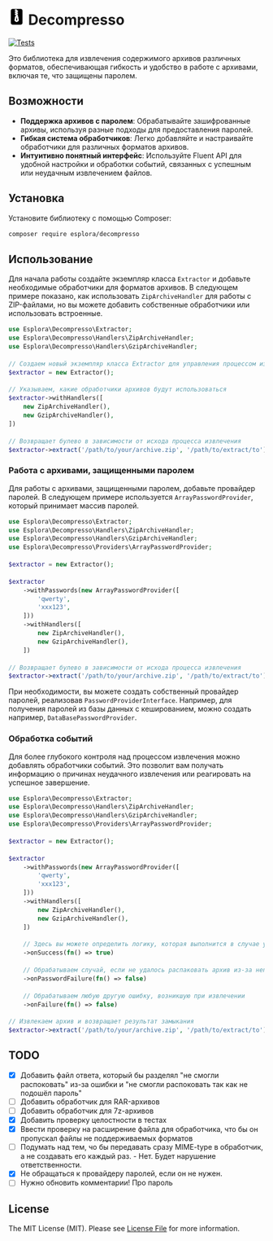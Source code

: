 # <img src=".github/logo.svg?sanitize=true" width="32" height="32" alt="Decompresso"> Decompresso

[![Tests](https://github.com/esplora/decompresso/actions/workflows/phpunit.yml/badge.svg)](https://github.com/esplora/decompresso/actions/workflows/phpunit.yml)

Это библиотека для извлечения содержимого архивов различных форматов, обеспечивающая гибкость и удобство в работе с
архивами, включая те, что защищены паролем.

## Возможности

- **Поддержка архивов с паролем**: Обрабатывайте зашифрованные архивы, используя разные подходы для предоставления паролей.
- **Гибкая система обработчиков**: Легко добавляйте и настраивайте обработчики для различных форматов архивов.
- **Интуитивно понятный интерфейс**: Используйте Fluent API для удобной настройки и обработки событий, связанных с успешным или неудачным извлечением файлов.

## Установка

Установите библиотеку с помощью Composer:

```bash
composer require esplora/decompresso
```


## Использование

Для начала работы создайте экземпляр класса `Extractor` и добавьте необходимые обработчики для форматов архивов.
В следующем примере показано, как использовать `ZipArchiveHandler` для работы с ZIP-файлами, но вы можете добавить
собственные обработчики или использовать встроенные.

```php
use Esplora\Decompresso\Extractor;
use Esplora\Decompresso\Handlers\ZipArchiveHandler;
use Esplora\Decompresso\Handlers\GzipArchiveHandler;

// Создаем новый экземпляр класса Extractor для управления процессом извлечения
$extractor = new Extractor();

// Указываем, какие обработчики архивов будут использоваться
$extractor->withHandlers([
    new ZipArchiveHandler(),
    new GzipArchiveHandler(),
])

// Возвращает булево в зависимости от исхода процесса извлечения
$extractor->extract('/path/to/your/archive.zip', '/path/to/extract/to');
```

### Работа с архивами, защищенными паролем

Для работы с архивами, защищенными паролем, добавьте провайдер паролей. 
В следующем примере используется `ArrayPasswordProvider`, который принимает массив паролей.

```php
use Esplora\Decompresso\Extractor;
use Esplora\Decompresso\Handlers\ZipArchiveHandler;
use Esplora\Decompresso\Handlers\GzipArchiveHandler;
use Esplora\Decompresso\Providers\ArrayPasswordProvider;

$extractor = new Extractor();

$extractor
    ->withPasswords(new ArrayPasswordProvider([
        'qwerty',
        'xxx123',
    ]))
    ->withHandlers([
        new ZipArchiveHandler(),
        new GzipArchiveHandler(),
    ])

// Возвращает булево в зависимости от исхода процесса извлечения
$extractor->extract('/path/to/your/archive.zip', '/path/to/extract/to');
```

При необходимости, вы можете создать собственный провайдер паролей, реализовав `PasswordProviderInterface`.
Например, для получения паролей из базы данных с кешированием, можно создать
например, `DataBasePasswordProvider`.

### Обработка событий

Для более глубокого контроля над процессом извлечения можно добавлять обработчики событий. 
Это позволит вам получать информацию о причинах неудачного извлечения или реагировать на успешное завершение.

```php 
use Esplora\Decompresso\Extractor;
use Esplora\Decompresso\Handlers\ZipArchiveHandler;
use Esplora\Decompresso\Handlers\GzipArchiveHandler;
use Esplora\Decompresso\Providers\ArrayPasswordProvider;

$extractor = new Extractor();

$extractor
    ->withPasswords(new ArrayPasswordProvider([
        'qwerty',
        'xxx123',
    ]))
    ->withHandlers([
        new ZipArchiveHandler(),
        new GzipArchiveHandler(),
    ])
    
    // Здесь вы можете определить логику, которая выполнится в случае успешного извлечения
    ->onSuccess(fn() => true)
    
    // Обрабатываем случай, если не удалось распаковать архив из-за неподходящего пароля
    ->onPasswordFailure(fn() => false)
    
    // Обрабатываем любую другую ошибку, возникшую при извлечении
    ->onFailure(fn() => false)

// Извлекаем архив и возвращает результат замыкания
$extractor->extract('/path/to/your/archive.zip', '/path/to/extract/to');
```


## TODO
- [x] Добавить файл ответа, который бы разделял "не смогли распоковать" из-за ошибки и "не смогли распоковать так как не подошёл пароль"
- [ ] Добавить обработчик для RAR-архивов
- [ ] Добавить обработчик для 7z-архивов
- [x] Добавить проверку целостности в тестах
- [x] Ввести проверку на расширение файла для обработчика, что бы он пропускал файлы не поддерживаемых форматов
- [ ] Подумать над тем, чо бы передавать сразу MIME-type в обработчик, а не создавать его каждый раз. - Нет. Будет нарушение ответственности.
- [x] Не обращаться к провайдеру паролей, если он не нужен.
- [ ] Нужно обновить комментарии! Про пароль

## License

The MIT License (MIT). Please see [License File](LICENSE.md) for more information.
